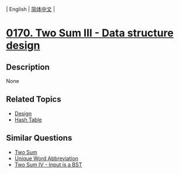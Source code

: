
| English | [简体中文](README.md) |
# [0170. Two Sum III - Data structure design](https://leetcode-cn.com/problems/two-sum-iii-data-structure-design/)
## Description
None
## Related Topics
- [Design](https://leetcode-cn.com/tag/design)
- [Hash Table](https://leetcode-cn.com/tag/hash-table)
## Similar Questions
- [Two Sum](../two-sum/README_EN.md)
- [Unique Word Abbreviation](../unique-word-abbreviation/README_EN.md)
- [Two Sum IV - Input is a BST](../two-sum-iv-input-is-a-bst/README_EN.md)
